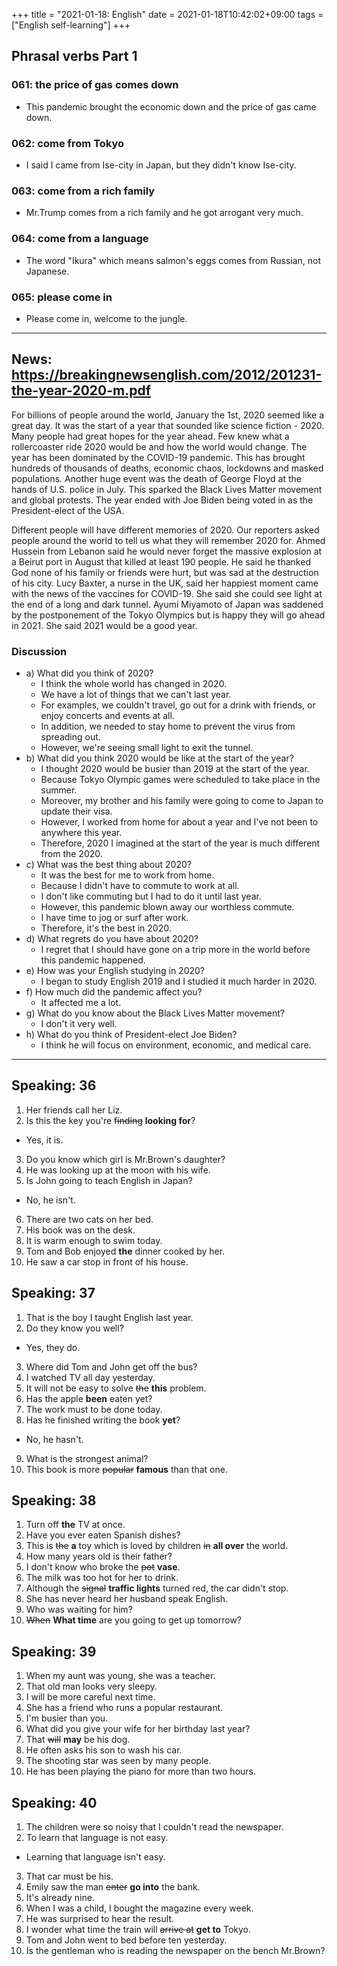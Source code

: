 +++
title =  "2021-01-18: English"
date = 2021-01-18T10:42:02+09:00
tags = ["English self-learning"]
+++
## Phrasal verbs Part 1

### 061: the price of gas **comes down**

* This pandemic brought the economic down and the price of gas came down.

### 062: **come from** Tokyo

* I said I came from Ise-city in Japan, but they didn't know Ise-city.

### 063: **come from** a rich family

* Mr.Trump comes from a rich family and he got arrogant very much.

### 064: **come from** a language

* The word "Ikura" which means salmon's eggs comes from Russian, not Japanese.

### 065: please **come in**

* Please come in, welcome to the jungle.

- - -

## News: https://breakingnewsenglish.com/2012/201231-the-year-2020-m.pdf

For billions of people around the world, January the 1st, 2020 seemed like a great day. It was the start of a year that sounded like science fiction - 2020. Many people had great hopes for the year ahead. Few knew what a rollercoaster ride 2020 would be and how the world would change. The year has been dominated by the COVID-19 pandemic. This has brought hundreds of thousands of deaths, economic chaos, lockdowns and masked populations. Another huge event was the death of George Floyd at the hands of U.S. police in July.  This sparked the Black Lives Matter movement and global protests. The year ended with Joe Biden being voted in as the President-elect of the USA.

Different people will have different memories of 2020. Our reporters asked people around the world to tell us what they will remember 2020 for. Ahmed Hussein from Lebanon said he would never forget the massive explosion at a Beirut port in August that killed at least 190 people. He said he thanked God none of his family or friends were hurt, but was sad at the destruction of his city. Lucy Baxter, a nurse in the UK, said her happiest moment came with the news of the vaccines for COVID-19. She said she could see light at the end of a long and dark tunnel. Ayumi Miyamoto of Japan was saddened by the postponement of the Tokyo Olympics but is happy they will go ahead in 2021.  She said 2021 would be a good year.

### Discussion

* a) What did you think of 2020?
    - I think the whole world has changed in 2020.
    - We have a lot of things that we can't last year.
    - For examples, we couldn't travel, go out for a drink with friends, or enjoy concerts and events at all. 
    - In addition, we needed to stay home to prevent the virus from spreading out. 
    - However, we're seeing small light to exit the tunnel.
* b) What did you think 2020 would be like at the start of the year?
    - I thought 2020 would be busier than 2019 at the start of the year.
    - Because Tokyo Olympic games were scheduled to take place in the summer.
    - Moreover, my brother and his family were going to come to Japan to update their visa.
    - However, I worked from home for about a year and I've not been to anywhere this year.
    - Therefore, 2020 I imagined at the start of the year is much different from the 2020.
* c) What was the best thing about 2020?
    - It was the best for me to work from home.
    - Because I didn't have to commute to work at all.
    - I don't like commuting but I had to do it until last year.
    - However, this pandemic blown away our worthless commute.
    - I have time to jog or surf after work.
    - Therefore, it's the best in 2020.
* d) What regrets do you have about 2020?
    - I regret that I should have gone on a trip more in the world before this pandemic happened.
* e) How was your English studying in 2020?
    - I began to study English 2019 and I studied it much harder in 2020.
* f) How much did the pandemic affect you?
    - It affected me a lot.
* g) What do you know about the Black Lives Matter movement?
    - I don't it very well.
* h) What do you think of President-elect Joe Biden?
    - I think he will focus on environment, economic, and medical care. 

- - -

## Speaking: 36

1. Her friends call her Liz.
2. Is this the key you're ~~finding~~ **looking for**?
  - Yes, it is.
3. Do you know which girl is Mr.Brown's daughter?
4. He was looking up at the moon with his wife.
5. Is John going to teach English in Japan?
  - No, he isn't.
6. There are two cats on her bed.
7. His book was on the desk.
8. It is warm enough to swim today.
9. Tom and Bob enjoyed **the** dinner cooked by her.
10. He saw a car stop in front of his house.

## Speaking: 37

1. That is the boy I taught English last year.
2. Do they know you well?
  - Yes, they do.
3. Where did Tom and John get off the bus?
4. I watched TV all day yesterday.
5. It will not be easy to solve ~~the~~ **this** problem.
6. Has the apple **been** eaten yet?
7. The work must to be done today.
8. Has he finished writing the book **yet**?
  - No, he hasn't.
9. What is the strongest animal?
10. This book is more ~~popular~~ **famous** than that one.

## Speaking: 38

1. Turn off **the** TV at once.
2. Have you ever eaten Spanish dishes?
3. This is ~~the~~ **a** toy which is loved by children ~~in~~ **all over** the world.
4. How many years old is their father?
5. I don't know who broke the ~~pot~~ **vase**.
6. The milk was too hot for her to drink.
7. Although the ~~signal~~ **traffic lights** turned red, the car didn't stop.
8. She has never heard her husband speak English.
9. Who was waiting for him?
10. ~~When~~ **What time** are you going to get up tomorrow?

## Speaking: 39

1. When my aunt was young, she was a teacher.
2. That old man looks very sleepy.
3. I will be more careful next time.
4. She has a friend who runs a popular restaurant.
5. I'm busier than you.
6. What did you give your wife for her birthday last year?
7. That ~~will~~ **may** be his dog.
8. He often asks his son to wash his car.
9. The shooting star was seen by many people.
10. He has been playing the piano for more than two hours.

## Speaking: 40

1. The children were so noisy that I couldn't read the newspaper.
2. To learn that language is not easy.
  - Learning that language isn't easy.
3. That car must be his.
4. Emily saw the man ~~enter~~ **go into** the bank.
5. It's already nine.
6. When I was a child, I bought the magazine every week.
7. He was surprised to hear the result.
8. I wonder what time the train will ~~arrive at~~ **get to** Tokyo.
9. Tom and John went to bed before ten yesterday.
10. Is the gentleman who is reading the newspaper on the bench Mr.Brown?
